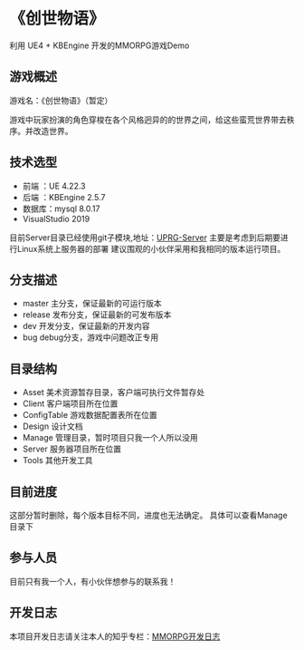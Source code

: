 # 《创世物语》

利用 UE4 + KBEngine 开发的MMORPG游戏Demo

## 游戏概述

游戏名：《创世物语》（暂定）

游戏中玩家扮演的角色穿梭在各个风格迥异的的世界之间，给这些蛮荒世界带去秩序。并改造世界。



## 技术选型

* 前端  ：UE        4.22.3
* 后端  ：KBEngine  2.5.7
* 数据库：mysql     8.0.17
* VisualStudio 2019

目前Server目录已经使用git子模块,地址：[UPRG-Server](https://github.com/Liweimin0512/URPG-Server)
主要是考虑到后期要进行Linux系统上服务器的部署
建议围观的小伙伴采用和我相同的版本运行项目。

## 分支描述

* master 主分支，保证最新的可运行版本
* release 发布分支，保证最新的可发布版本
* dev 开发分支，保证最新的开发内容
* bug debug分支，游戏中问题改正专用

## 目录结构

* Asset         美术资源暂存目录，客户端可执行文件暂存处
* Client        客户端项目所在位置
* ConfigTable   游戏数据配置表所在位置
* Design        设计文档
* Manage        管理目录，暂时项目只我一个人所以没用
* Server        服务器项目所在位置
* Tools         其他开发工具

## 目前进度

这部分暂时删除，每个版本目标不同，进度也无法确定。
具体可以查看Manage目录下

## 参与人员

目前只有我一个人，有小伙伴想参与的联系我！

## 开发日志

本项目开发日志请关注本人的知乎专栏：[MMORPG开发日志](https://zhuanlan.zhihu.com/c_1151855724538703872)